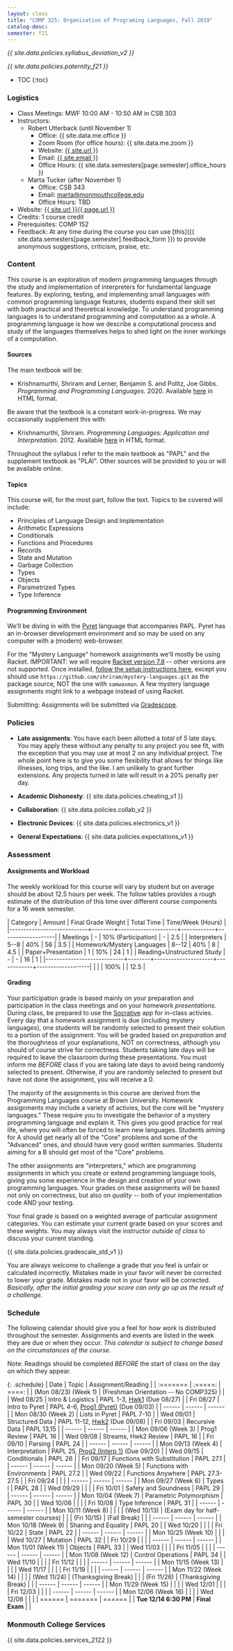```yaml
---
layout: class
title: "COMP 325: Organization of Programing Languages, Fall 2019"
catalog-desc:
semester: f21
---
```


*{{ site.data.policies.syllabus_deviation_v2 }}*

*{{ site.data.policies.paternity_f21 }}*

* TOC
{:toc}

### Logistics

* Class Meetings: MWF 10:00 AM - 10:50 AM in CSB 303
* Instructors: 
  * Robert Utterback (until November 1)
    * Office: {{ site.data.me.office }}
    * Zoom Room (for office hours): {{ site.data.me.zoom }}
    * Website: <a href="{{ site.url }}">{{ site.url }}</a>
    * Email: <a href="mailto:{{ site.email }}">{{ site.email }}</a>
    * Office Hours: {{ site.data.semesters[page.semester].office_hours }}
  * Marta Tucker (after November 1)
    * Office: CSB 343
    * Email: <a href="mailto:marta@monmouthcollege.edu">marta@monmouthcollege.edu</a>
    * Office Hours: TBD
* Website: <a href="{{ site.url }}{{ page.url }}">{{ site.url }}{{ page.url }}</a>
* Credits: 1 course credit
* Prerequisites: COMP 152
* Feedback: At any time during the course you can use
  [this]({{ site.data.semesters[page.semester].feedback_form }}) to provide
  anonymous suggestions, criticism, praise, etc.

### Content

This course is an exploration of modern programming languages through
the study and implementation of interpreters for fundamental language
features. By exploring, testing, and implementing small languages with
common programming language features, students expand their skill set
with both practical and theoretical knowledge. To understand
programming languages is to understand programming and computation as
a whole. A programming language is how we describe a computational
process and study of the languages themselves helps to shed light on
the inner workings of a computation.

#### Sources

The main textbook will be:

* Krishnamurthi, Shriram and Lerner, Benjamin S. and Politz, Joe
Gibbs. *Programming and Programming Languages*. 2020. Available
[here](http://papl.cs.brown.edu/2020/) in HTML format.

Be aware that the textbook is a constant work-in-progress. We may
occasionally supplement this with:

* Krishnamurthi, Shriram. *Programming Languages: Application and
Interpretation*. 2012. Available
[here](http://cs.brown.edu/courses/cs173/2012/book/) in HTML format.

Throughout the syllabus I refer to the main textbook as "PAPL" and the
supplement textbook as "PLAI". Other sources will be provided to you
or will be available online.

#### Topics

This course will, for the most part, follow the text. Topics to be covered will include:

* Principles of Language Design and Implementation
* Arithmetic Expressions
* Conditionals
* Functions and Procedures
* Records
* State and Mutation
* Garbage Collection
* Types
* Objects
* Parametrized Types
* Type Inference

#### Programming Environment

We’ll be diving in with the [Pyret](https://www.pyret.org) language
that accompanies PAPL. Pyret has an in-browser development environment
and so may be used on any computer with a (modern) web-browser.

For the "Mystery Language" homework assignments we'll mostly be using
Racket. IMPORTANT: we will require [Racket version
7.8](https://download.racket-lang.org/racket-v7.8.html) -- other
versions are not supported. Once installed, [follow the setup
instructions
here](http://cs.brown.edu/courses/cs173/2018/web/mysteries/mystery-setup.xml),
except you should use
`https://github.com/shriram/mystery-languages.git` as the package
source, NOT the one with `samwaxman`. A few mystery language
assignments might link to a webpage instead of using Racket.

Submitting: Assignments will be submitted via
[Gradescope](https://www.gradescope.com/).

### Policies

* **Late assignments**: You have each been allotted a *total* of *5*
late days. You may apply these without any penalty to any project you
see fit, with the exception that you may use at most 2 on any
individual project. The whole point here is to give you some
flexibility that allows for things like illnesses, long trips, and the
like. I am unlikely to grant further extensions. Any projects turned
in late will result in a 20% penalty per day.

* **Academic Dishonesty**: {{ site.data.policies.cheating_v1 }}

* **Collaboration**: {{ site.data.policies.collab_v2 }}

* **Electronic Devices**: {{ site.data.policies.electronics_v1 }}

* **General Expectations**: {{ site.data.policies.expectations_v1 }}

### Assessment

#### Assignments and Workload

The weekly workload for this course will vary by student but on
average should be about 12.5 hours per week. The follow tables
provides a rough estimate of the distribution of this time over
different course components for a 16 week semester.

| Category                   | Amount |  Final Grade Weight | Total Time | Time/Week (Hours) |
|----------------------------+--------+---------------------+------------+-------------------|
| Meetings                   |      - | 10% (Participation) |          - |               2.5 |
| Interpreters               |   5--8 |                 40% |         56 |               3.5 |
| Homework/Mystery Languages |  8--12 |                 40% |          8 |               4.5 |
| Paper+Presentation         |      1 |                 10% |         24 |                 1 |
| Reading+Unstructured Study |      - |                   - |         16 |                 1 |
|----------------------------+--------+---------------------+------------+-------------------|
|                            |        |                100% |            |              12.5 |

#### Grading

Your participation grade is based mainly on your preparation and
participation in the class meetings and on your homework
*presentations*. During class, be prepared to use the
[Socrative](socrative.com) app for in-class activies. Every day that a
homework assignment is due (including mystery languages), one students
will be randomly selected to present their solution to a portion of
the assignment. You will be graded based on *preparation* and the
thoroughness of your explanations, NOT on correctness, although you
should of course strive for correctness. Students taking late days
will be required to leave the classroom during these
presentations. You must inform me *BEFORE* class if you are taking
late days to avoid being randomly selected to present. Otherwise, if
you are randomly selected to present but have not done the assignment,
you will receive a 0.

The majority of the assignments in this course are derived from the
Programming Languages course at Brown University. Homework assignments
may include a variety of activies, but the core will be "mystery
languages." These require you to investigate the behavior of a mystery
programming language and explain it. This gives you good practice for
real life, where you will often be forced to learn new
languages. Students aiming for A should get nearly all of the "Core"
problems and some of the "Advanced" ones, and should have very good
written summaries. Students aiming for a B should get most of the
"Core" problems.

The other assignments are "interpreters," which are programming
assignments in which you create or extend programming language tools,
giving you some experience in the design and creation of your own
programming languages. Your grades on these assignments will be based
not only on correctness, but also on *quality* -- both of your
implementation code AND your testing.

Your final grade is based on a weighted average of particular
assignment categories. You can estimate your current grade based on
your scores and these weights. You may always visit the instructor
*outside of class* to discuss your current standing.

{{ site.data.policies.gradescale_std_v1 }}

You are always welcome to challenge a grade that you feel is unfair or
calculated incorrectly. Mistakes made in your favor will never be
corrected to lower your grade. Mistakes made not in your favor will be
corrected. *Basically, after the initial grading your score can only
go up as the result of a challenge.*

### Schedule
The following calendar should give you a feel for how work is
distributed throughout the semester. Assignments and events are listed
in the week they are due or when they occur. *This calendar is subject
to change based on the circumstances of the course*.

Note: Readings should be completed *BEFORE* the start of class on the
day on which they appear.

{: .schedule}
| Date                  | Topic                                | Assignment/Reading                                   |
| :=======              | :=====:                              | ====:                                                |
| (Mon 08/23) (Week 1)  | (Freshman Orientation -- No COMP325) |                                                      |
| Wed 08/25             | Intro & Logistics                    | PAPL 1-3, [Hwk1](./hwk1) (Due 08/27)                 |
| Fri 08/27             | Intro to Pyret                       | PAPL 4-6, [Prog1 (Pyret)](./prog1) (Due 09/03)       |
| ------                | ------                               | ------                                               |
| Mon 08/30 (Week 2)    | Lists in Pyret                       | PAPL 7-10                                            |
| Wed 09/01             | Structured Data                      | PAPL 11-12, [Hwk2](./hwk2) (Due 09/08)               |
| Fri 09/03             | Recursive Data                       | PAPL 13,15                                           |
| ------                | ------                               | ------                                               |
| Mon 09/06 (Week 3)    | Prog1 Review                         | PAPL 16                                              |
| Wed 09/08             | Streams, Hwk2 Review                 | PAPL 16                                              |
| Fri 09/10             | Parsing                              | PAPL 24                                              |
| ------                | ------                               | ------                                               |
| Mon 09/13 (Week 4)    | Interpretation                       | PAPL 25, [Prog2 (Interp 1)](./prog2.pdf) (Due 09/20) |
| Wed 09/15             | Conditionals                         | PAPL 26                                              |
| Fri 09/17             | Functions with Substitution          | PAPL 27.1                                            |
| ------                | ------                               | ------                                               |
| Mon 09/20 (Week 5)    | Functions with Environments          | PAPL 27.2                                            |
| Wed 09/22             | Functions Anywhere                   | PAPL 27.3-27.5                                       |
| Fri 09/24             |                                      |                                                      |
| ------                | ------                               | ------                                               |
| Mon 09/27 (Week 6)    | Types I                              | PAPL 28                                              |
| Wed 09/29             |                                      |                                                      |
| Fri 10/01             | Safety and Soundness                 | PAPL 29                                              |
| ------                | ------                               | ------                                               |
| Mon 10/04 (Week 7)    | Parametric Polymorphism              | PAPL 30                                              |
| Wed 10/06             |                                      |                                                      |
| Fri 10/08             | Type Inference                       | PAPL 31                                              |
| ------                | ------                               | ------                                               |
| Mon 10/11 (Week 8)    |                                      |                                                      |
| (Wed 10/13)           | (Exam day for half-semester courses) |                                                      |
| (Fri 10/15)           | (Fall Break)                         |                                                      |
| ------                | ------                               | ------                                               |
| Mon 10/18 (Week 9)    | Sharing and Equality                 | PAPL 20                                              |
| Wed 10/20             |                                      |                                                      |
| Fri 10/22             | State                                | PAPL 22                                              |
| ------                | ------                               | ------                                               |
| Mon 10/25 (Week 10)   |                                      |                                                      |
| Wed 10/27             | Mutation                             | PAPL 32                                              |
| Fri 10/29             |                                      |                                                      |
| ------                | ------                               | ------                                               |
| Mon 11/01 (Week 11)   | Objects                              | PAPL 33                                              |
| Wed 11/03             |                                      |                                                      |
| Fri 11/05             |                                      |                                                      |
| ------                | ------                               | ------                                               |
| Mon 11/08 (Week 12)   | Control Operations                   | PAPL 34                                              |
| Wed 11/10             |                                      |                                                      |
| Fri 11/12             |                                      |                                                      |
| ------                | ------                               | ------                                               |
| Mon 11/15 (Week 13)   |                                      |                                                      |
| Wed 11/17             |                                      |                                                      |
| Fri 11/19             |                                      |                                                      |
| ------                | ------                               | ------                                               |
| Mon 11/22 (Week 14)   |                                      |                                                      |
| (Wed 11/24)           | (Thanksgiving Break)                 |                                                      |
| (Fri 11/26)           | (Thanksgiving Break)                 |                                                      |
| ------                | ------                               | ------                                               |
| Mon 11/29 (Week 15)   |                                      |                                                      |
| Wed 12/01             |                                      |                                                      |
| Fri 12/03             |                                      |                                                      |
| ------                | ------                               | ------                                               |
| Mon 12/06 (Week 16)   |                                      |                                                      |
| Wed 12/08             |                                      |                                                      |
| ======                | =======                              | ======                                               |
| **Tue 12/14 6:30 PM** | **Final Exam**                       |                                                      |

### Monmouth College Services

{{ site.data.policies.services_2122 }}

<!-- Local Variables: -->
<!-- eval: (orgtbl-mode) -->
<!-- End: -->
